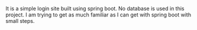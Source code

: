 It is a simple login site built using spring boot. No database is used in this project. I am trying to get as much familiar as I can get with spring boot with small steps.
